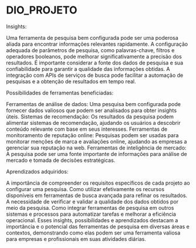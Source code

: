 # DIO_PROJETO


Insights:

Uma ferramenta de pesquisa bem configurada pode ser uma poderosa aliada para encontrar informações relevantes rapidamente.
A configuração adequada de parâmetros de pesquisa, como palavras-chave, filtros e operadores booleanos, pode melhorar significativamente a precisão dos resultados.
É importante considerar a fonte dos dados de pesquisa e sua confiabilidade para garantir a qualidade das informações obtidas.
A integração com APIs de serviços de busca pode facilitar a automação de pesquisas e a obtenção de resultados em tempo real.

Possibilidades de ferramentas beneficiadas:

Ferramentas de análise de dados: Uma pesquisa bem configurada pode fornecer dados valiosos que podem ser analisados ​​para obter insights úteis.
Sistemas de recomendação: Os resultados da pesquisa podem alimentar sistemas de recomendação, ajudando os usuários a descobrir conteúdo relevante com base em seus interesses.
Ferramentas de monitoramento de reputação online: Pesquisas podem ser usadas para monitorar menções de marca e avaliações online, ajudando as empresas a gerenciar sua reputação na web.
Ferramentas de inteligência de mercado: A pesquisa pode ser uma fonte importante de informações para análise de mercado e tomada de decisões estratégicas.

Aprendizados adquiridos:

A importância de compreender os requisitos específicos de cada projeto ao configurar uma pesquisa.
Como utilizar efetivamente os recursos disponíveis em ferramentas de busca avançada para refinar os resultados.
A necessidade de verificar e validar a qualidade dos dados obtidos por meio da pesquisa.
Como integrar ferramentas de pesquisa em outros sistemas e processos para automatizar tarefas e melhorar a eficiência operacional.
Esses insights, possibilidades e aprendizados destacam a importância e o potencial das ferramentas de pesquisa em diversas áreas e contextos, demonstrando como elas podem ser uma ferramenta valiosa para empresas e profissionais em suas atividades diárias.





